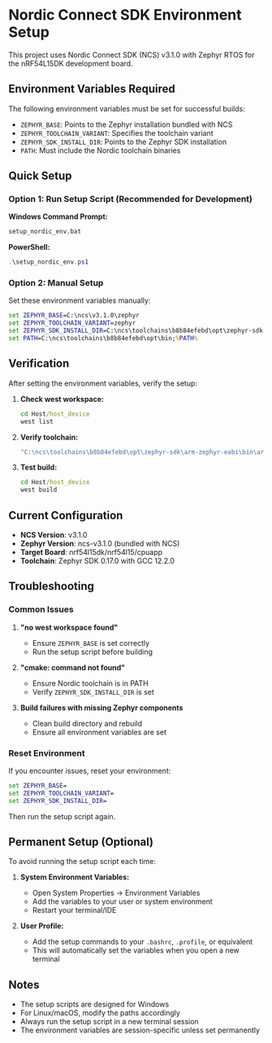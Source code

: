 # Nordic Connect SDK Environment Setup

This project uses Nordic Connect SDK (NCS) v3.1.0 with Zephyr RTOS for the nRF54L15DK development board.

## Environment Variables Required

The following environment variables must be set for successful builds:

- `ZEPHYR_BASE`: Points to the Zephyr installation bundled with NCS
- `ZEPHYR_TOOLCHAIN_VARIANT`: Specifies the toolchain variant
- `ZEPHYR_SDK_INSTALL_DIR`: Points to the Zephyr SDK installation
- `PATH`: Must include the Nordic toolchain binaries

## Quick Setup

### Option 1: Run Setup Script (Recommended for Development)

**Windows Command Prompt:**
```cmd
setup_nordic_env.bat
```

**PowerShell:**
```powershell
.\setup_nordic_env.ps1
```

### Option 2: Manual Setup

Set these environment variables manually:

```cmd
set ZEPHYR_BASE=C:\ncs\v3.1.0\zephyr
set ZEPHYR_TOOLCHAIN_VARIANT=zephyr
set ZEPHYR_SDK_INSTALL_DIR=C:\ncs\toolchains\b8b84efebd\opt\zephyr-sdk
set PATH=C:\ncs\toolchains\b8b84efebd\opt\bin;%PATH%
```

## Verification

After setting the environment variables, verify the setup:

1. **Check west workspace:**
   ```cmd
   cd Host/host_device
   west list
   ```

2. **Verify toolchain:**
   ```cmd
   "C:\ncs\toolchains\b8b84efebd\opt\zephyr-sdk\arm-zephyr-eabi\bin\arm-zephyr-eabi-gcc.exe" --version
   ```

3. **Test build:**
   ```cmd
   cd Host/host_device
   west build
   ```

## Current Configuration

- **NCS Version**: v3.1.0
- **Zephyr Version**: ncs-v3.1.0 (bundled with NCS)
- **Target Board**: nrf54l15dk/nrf54l15/cpuapp
- **Toolchain**: Zephyr SDK 0.17.0 with GCC 12.2.0

## Troubleshooting

### Common Issues

1. **"no west workspace found"**
   - Ensure `ZEPHYR_BASE` is set correctly
   - Run the setup script before building

2. **"cmake: command not found"**
   - Ensure Nordic toolchain is in PATH
   - Verify `ZEPHYR_SDK_INSTALL_DIR` is set

3. **Build failures with missing Zephyr components**
   - Clean build directory and rebuild
   - Ensure all environment variables are set

### Reset Environment

If you encounter issues, reset your environment:

```cmd
set ZEPHYR_BASE=
set ZEPHYR_TOOLCHAIN_VARIANT=
set ZEPHYR_SDK_INSTALL_DIR=
```

Then run the setup script again.

## Permanent Setup (Optional)

To avoid running the setup script each time:

1. **System Environment Variables:**
   - Open System Properties → Environment Variables
   - Add the variables to your user or system environment
   - Restart your terminal/IDE

2. **User Profile:**
   - Add the setup commands to your `.bashrc`, `.profile`, or equivalent
   - This will automatically set the variables when you open a new terminal

## Notes

- The setup scripts are designed for Windows
- For Linux/macOS, modify the paths accordingly
- Always run the setup script in a new terminal session
- The environment variables are session-specific unless set permanently

